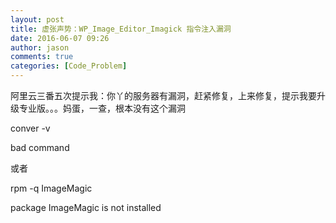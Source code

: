 ```yaml
---
layout: post
title: 虚张声势：WP_Image_Editor_Imagick 指令注入漏洞
date: 2016-06-07 09:26
author: jason
comments: true
categories: [Code_Problem]
---
```

阿里云三番五次提示我：你丫的服务器有漏洞，赶紧修复，上来修复，提示我要升级专业版。。。妈蛋，一查，根本没有这个漏洞

conver -v

bad command

或者
<p class="p1"><span class="s1">rpm -q ImageMagic</span></p>
<p class="p1"><span class="s1">package ImageMagic is not installed</span></p>
